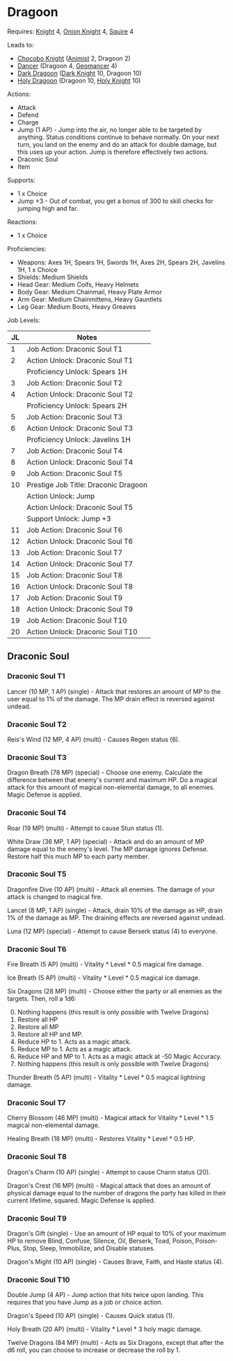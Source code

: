 # Dragoon

Requires: [Knight](/Jobs/JobDetails/Knight.md) 4, [Onion Knight](/Jobs/JobDetails/OnionKnight.md) 4, [Squire](/Jobs/JobDetails/Squire.md) 4

Leads to:

- [Chocobo Knight](/Jobs/JobDetails/ChocoboKnight.md) ([Animist](/Jobs/JobDetails/Animist.md) 2, Dragoon 2)
- [Dancer](/Jobs/JobDetails/Dancer.md) (Dragoon 4, [Geomancer](/Jobs/JobDetails/Geomancer.md) 4)
- [Dark Dragoon](/Jobs/JobDetails/DarkDragoon.md) ([Dark Knight](/Jobs/JobDetails/DarkKnight.md) 10, Dragoon 10)
- [Holy Dragoon](/Jobs/JobDetails/HolyDragoon.md) (Dragoon 10, [Holy Knight](/Jobs/JobDetails/HolyKnight.md) 10)

Actions:

- Attack
- Defend
- Charge
- Jump (1 AP) - Jump into the air, no longer able to be targeted by anything. Status conditions continue to behave normally. On your next turn, you land on the enemy and do an attack for double damage, but this uses up your action. Jump is therefore effectively two actions.
- Draconic Soul
- Item

Supports:

- 1 x Choice
- Jump +3 - Out of combat, you get a bonus of 300 to skill checks for jumping high and far.

Reactions:

- 1 x Choice

Proficiencies:

- Weapons: Axes 1H, Spears 1H, Swords 1H, Axes 2H, Spears 2H, Javelins 1H, 1 x Choice
- Shields: Medium Shields
- Head Gear: Medium Coifs, Heavy Helmets
- Body Gear: Medium Chainmail, Heavy Plate Armor
- Arm Gear: Medium Chainmittens, Heavy Gauntlets
- Leg Gear: Medium Boots, Heavy Greaves

Job Levels:

| JL | Notes |
| --- | --- |
| 1 | Job Action: Draconic Soul T1
| 2 | Action Unlock: Draconic Soul T1
|   | Proficiency Unlock: Spears 1H
| 3 | Job Action: Draconic Soul T2
| 4 | Action Unlock: Draconic Soul T2
|   | Proficiency Unlock: Spears 2H
| 5 | Job Action: Draconic Soul T3
| 6 | Action Unlock: Draconic Soul T3
|   | Proficiency Unlock: Javelins 1H
| 7 | Job Action: Draconic Soul T4
| 8 | Action Unlock: Draconic Soul T4
| 9 | Job Action: Draconic Soul T5
| 10 | Prestige Job Title: Draconic Dragoon
|    | Action Unlock: Jump
|    | Action Unlock: Draconic Soul T5
|    | Support Unlock: Jump +3
| 11 | Job Action: Draconic Soul T6
| 12 | Action Unlock: Draconic Soul T6
| 13 | Job Action: Draconic Soul T7
| 14 | Action Unlock: Draconic Soul T7
| 15 | Job Action: Draconic Soul T8
| 16 | Action Unlock: Draconic Soul T8
| 17 | Job Action: Draconic Soul T9
| 18 | Action Unlock: Draconic Soul T9
| 19 | Job Action: Draconic Soul T10
| 20 | Action Unlock: Draconic Soul T10

## Draconic Soul

### Draconic Soul T1

Lancer (10 MP, 1 AP) (single) - Attack that restores an amount of MP to the user equal to 1% of the damage. The MP drain effect is reversed against undead.

### Draconic Soul T2

Reis's Wind (12 MP, 4 AP) (multi) - Causes Regen status (6).

### Draconic Soul T3

Dragon Breath (78 MP) (special) - Choose one enemy. Calculate the difference between that enemy's current and maximum HP. Do a magical attack for this amount of magical non-elemental damage, to all enemies. Magic Defense is applied.

### Draconic Soul T4

Roar (19 MP) (multi) - Attempt to cause Stun status (1).

White Draw (36 MP, 1 AP) (special) - Attack and do an amount of MP damage equal to the enemy's level. The MP damage ignores Defense. Restore half this much MP to each party member.

### Draconic Soul T5

Dragonfire Dive (10 AP) (multi) - Attack all enemies. The damage of your attack is changed to magical fire.

Lancet (8 MP, 1 AP) (single) - Attack, drain 10% of the damage as HP, drain 1% of the damage as MP. The draining effects are reversed against undead.

Luna (12 MP) (special) - Attempt to cause Berserk status (4) to everyone.

### Draconic Soul T6

Fire Breath (5 AP) (multi) - Vitality * Level * 0.5 magical fire damage.

Ice Breath (5 AP) (multi) - Vitality * Level * 0.5 magical ice damage.

Six Dragons (28 MP) (multi) - Choose either the party or all enemies as the targets. Then, roll a 1d6:

0. Nothing happens (this result is only possible with Twelve Dragons)
1. Restore all HP
2. Restore all MP
3. Restore all HP and MP.
4. Reduce HP to 1. Acts as a magic attack.
5. Reduce MP to 1. Acts as a magic attack.
6. Reduce HP and MP to 1. Acts as a magic attack at -50 Magic Accuracy.
7. Nothing happens (this result is only possible with Twelve Dragons)

Thunder Breath (5 AP) (multi) - Vitality * Level * 0.5 magical lightning damage.

### Draconic Soul T7

Cherry Blossom (46 MP) (multi) - Magical attack for Vitality * Level * 1.5 magical non-elemental damage.

Healing Breath (18 MP) (multi) - Restores Vitality * Level * 0.5 HP.

### Draconic Soul T8

Dragon's Charm (10 AP) (single) - Attempt to cause Charm status (20).

Dragon's Crest (16 MP) (multi) - Magical attack that does an amount of physical damage equal to the number of dragons the party has killed in their current lifetime, squared. Magic Defense is applied.

### Draconic Soul T9

Dragon's Gift (single) - Use an amount of HP equal to 10% of your maximum HP to remove Blind, Confuse, Silence, Oil, Berserk, Toad, Poison, Poison-Plus, Stop, Sleep, Immobilize, and Disable statuses.

Dragon's Might (10 AP) (single) - Causes Brave, Faith, and Haste status (4).

### Draconic Soul T10

Double Jump (4 AP) - Jump action that hits twice upon landing. This requires that you have Jump as a job or choice action.

Dragon's Speed (10 AP) (single) - Causes Quick status (1).

Holy Breath (20 AP) (multi) - Vitality * Level * 3 holy magic damage.

Twelve Dragons (84 MP) (multi) - Acts as Six Dragons, except that after the d6 roll, you can choose to increase or decrease the roll by 1.
